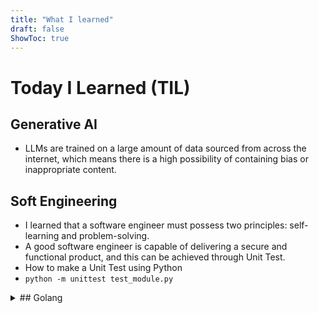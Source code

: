 ```yaml
---
title: "What I learned"
draft: false
ShowToc: true
---
```


# Today I Learned (TIL)

## Generative AI
- LLMs are trained on a large amount of data sourced from across the internet, which means there is a high possibility of containing bias or inappropriate content.

## Soft Engineering
- I learned that a software engineer must possess two principles: self-learning and problem-solving.
- A good software engineer is capable of delivering a secure and functional product, and this can be achieved through Unit Test.
- How to make a Unit Test using Python
- `python -m unittest test_module.py`

<details markdown='1'><summary> ## Golang </summary> 
      <li>How create a `function`</li>
      <li>How to call a  `function`</li>
      <li>How use `arrays` and operate  them</li>
</details>


      

